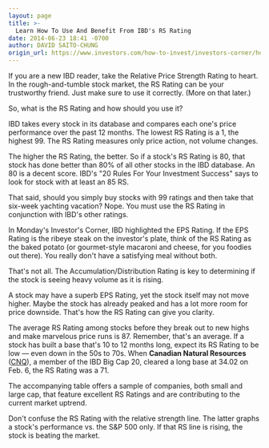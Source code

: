 ```yaml
---
layout: page
title: >-
  Learn How To Use And Benefit From IBD's RS Rating
date: 2014-06-23 18:41 -0700
author: DAVID SAITO-CHUNG
origin_url: https://www.investors.com/how-to-invest/investors-corner/how-to-find-great-stocks-7/
---
```


If you are a new IBD reader, take the Relative Price Strength Rating to heart. In the rough-and-tumble stock market, the RS Rating can be your trustworthy friend. Just make sure to use it correctly. (More on that later.)

So, what is the RS Rating and how should you use it?

IBD takes every stock in its database and compares each one's price performance over the past 12 months. The lowest RS Rating is a 1, the highest 99. The RS Rating measures only price action, not volume changes.

The higher the RS Rating, the better. So if a stock's RS Rating is 80, that stock has done better than 80% of all other stocks in the IBD database. An 80 is a decent score. IBD's "20 Rules For Your Investment Success" says to look for stock with at least an 85 RS.

That said, should you simply buy stocks with 99 ratings and then take that six-week yachting vacation? Nope. You must use the RS Rating in conjunction with IBD's other ratings.

In Monday's Investor's Corner, IBD highlighted the EPS Rating. If the EPS Rating is the ribeye steak on the investor's plate, think of the RS Rating as the baked potato (or gourmet-style macaroni and cheese, for you foodies out there). You really don't have a satisfying meal without both.

That's not all. The Accumulation/Distribution Rating is key to determining if the stock is seeing heavy volume as it is rising.

A stock may have a superb EPS Rating, yet the stock itself may not move higher. Maybe the stock has already peaked and has a lot more room for price downside. That's how the RS Rating can give you clarity.

The average RS Rating among stocks before they break out to new highs and make marvelous price runs is 87. Remember, that's an average. If a stock has built a base that's 10 to 12 months long, expect its RS Rating to be low — even down in the 50s to 70s. When **Canadian Natural Resources** ([CNQ](https://research.investors.com/quote.aspx?symbol=CNQ)), a member of the IBD Big Cap 20, cleared a long base at 34.02 on Feb. 6, the RS Rating was a 71.

The accompanying table offers a sample of companies, both small and large cap, that feature excellent RS Ratings and are contributing to the current market uptrend.

Don't confuse the RS Rating with the relative strength line. The latter graphs a stock's performance vs. the S&P 500 only. If that RS line is rising, the stock is beating the market.
